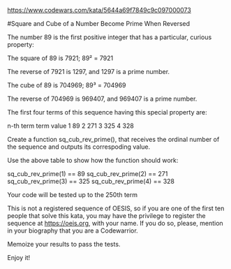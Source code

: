 https://www.codewars.com/kata/5644a69f7849c9c097000073

#Square and Cube of a Number Become Prime When Reversed

The number 89 is the first positive integer that has a particular, curious property:

The square of 89 is 7921; 89² = 7921

The reverse of 7921 is 1297, and 1297 is a prime number.

The cube of 89 is 704969; 89³ = 704969

The reverse of 704969 is 969407, and 969407 is a prime number.

The first four terms of this sequence having this special property are:

n-th term      term value
    1               89 
    2              271
    3              325
    4              328

Create a function sq_cub_rev_prime(), that receives the ordinal number of the sequence and outputs its correspoding value.

Use the above table to show how the function should work:

sq_cub_rev_prime(1) == 89 
sq_cub_rev_prime(2) == 271
sq_cub_rev_prime(3) == 325
sq_cub_rev_prime(4) == 328

Your code will be tested up to the 250th term

This is not a registered sequence of OESIS, so if you are one of the first ten people that solve this kata, you may have the privilege to register the sequence at https://oeis.org, with your name. If you do so, please, mention in your biography that you are a Codewarrior.

Memoize your results to pass the tests.

Enjoy it!

